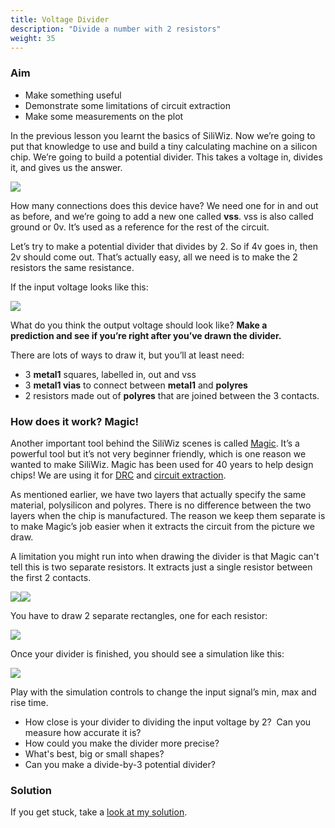 ```yaml
---
title: Voltage Divider
description: "Divide a number with 2 resistors"
weight: 35
---
```


### Aim

*   Make something useful
*   Demonstrate some limitations of circuit extraction
*   Make some measurements on the plot

In the previous lesson you learnt the basics of SiliWiz. Now we’re going to put that knowledge to use and build a tiny calculating machine on a silicon chip. We’re going to build a potential divider. This takes a voltage in, divides it, and gives us the answer.

![](/images/siliwiz/image55.png?width=20pc)

How many connections does this device have? We need one for in and out as before, and we’re going to add a new one called **vss**. vss is also called ground or 0v. It’s used as a reference for the rest of the circuit.

Let’s try to make a potential divider that divides by 2. So if 4v goes in, then 2v should come out. That’s actually easy, all we need is to make the 2 resistors the same resistance.

If the input voltage looks like this:

![](/images/siliwiz/image20.png)

What do you think the output voltage should look like? **Make a prediction and see if you’re right after you’ve drawn the divider.**

There are lots of ways to draw it, but you’ll at least need:

*   3 **metal1** squares, labelled in, out and vss
*   3 **metal1 vias** to connect between **metal1** and **polyres**
*   2 resistors made out of **polyres** that are joined between the 3 contacts.

### How does it work? Magic!

Another important tool behind the SiliWiz scenes is called [Magic](https://www.zerotoasiccourse.com/terminology/magic/).  It’s a powerful tool but it’s not very beginner friendly, which is one reason we wanted to make SiliWiz. Magic has been used for 40 years to help design chips! We are using it for [DRC](https://www.zerotoasiccourse.com/terminology/drc/) and [circuit extraction](https://www.zerotoasiccourse.com/terminology/pex/).

As mentioned earlier, we have two layers that actually specify the same material, polysilicon and polyres. There is no difference between the two layers when the chip is manufactured. The reason we keep them separate is to make Magic’s job easier when it extracts the circuit from the picture we draw.

A limitation you might run into when drawing the divider is that Magic can't tell this is two separate resistors. It extracts just a single resistor between the first 2 contacts.

![](/images/siliwiz/image22.png)![](/images/siliwiz/image24.png)

You have to draw 2 separate rectangles, one for each resistor:

![](/images/siliwiz/image13.png)

Once your divider is finished, you should see a simulation like this:

![](/images/siliwiz/image36.png)

Play with the simulation controls to change the input signal’s min, max and rise time.

*   How close is your divider to dividing the input voltage by 2?  Can you measure how accurate it is?
*   How could you make the divider more precise?
*   What's best, big or small shapes?
*   Can you make a divide-by-3 potential divider?

### Solution

If you get stuck, take a [look at my solution](https://siliwiz.pages.dev/?preset=resistor).
